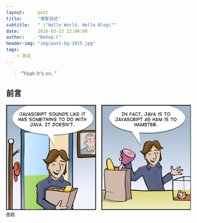 ```yaml
---
layout:     post
title:      "博客测试"
subtitle:   " \"Hello World, Hello Blog\""
date:       2016-03-23 12:00:00
author:     "Bebop.C"
header-img: "img/post-bg-2015.jpg"
tags:
    - 测试
---
```


> “Yeah It's on. ”


## 前言

![java-javascript](/img/in-post/post-hello-world/javascript-java.jpg)
<small class="img-hint">图题</small>